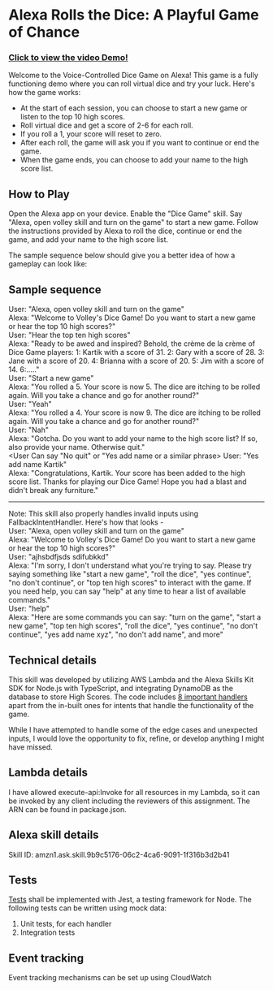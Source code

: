# Alexa Rolls the Dice: A Playful Game of Chance

### [Click to view the video Demo!](https://youtu.be/Dvtr54TPEJ8)

Welcome to the Voice-Controlled Dice Game on Alexa! This game is a fully functioning demo where you can roll virtual dice and try your luck. Here's how the game works:

- At the start of each session, you can choose to start a new game or listen to the top 10 high scores.
- Roll virtual dice and get a score of 2-6 for each roll.
- If you roll a 1, your score will reset to zero.
- After each roll, the game will ask you if you want to continue or end the game.
- When the game ends, you can choose to add your name to the high score list.

## How to Play

Open the Alexa app on your device.
Enable the "Dice Game" skill.
Say "Alexa, open volley skill and turn on the game" to start a new game.
Follow the instructions provided by Alexa to roll the dice, continue or end the game, and add your name to the high score list.

The sample sequence below should give you a better idea of how a gameplay can look like:

## Sample sequence

User: "Alexa, open volley skill and turn on the game"
<br/>
Alexa: "Welcome to Volley's Dice Game! Do you want to start a new game or hear the top 10 high scores?"
<br/>
User: "Hear the top ten high scores"
<br/>
Alexa: "Ready to be awed and inspired? Behold, the crème de la crème of Dice Game players: 1: Kartik with a score of 31. 2: Gary with a score of 28. 3: Jane with a score of 20. 4: Brianna with a score of 20. 5: Jim with a score of 14. 6:....."
<br/>
User: "Start a new game"
<br/>
Alexa: "You rolled a 5. Your score is now 5. The dice are itching to be rolled again. Will you take a chance and go for another round?"
<br/>
User: "Yeah"
<br/>
Alexa: "You rolled a 4. Your score is now 9. The dice are itching to be rolled again. Will you take a chance and go for another round?"
<br/>
User: "Nah"
<br/>
Alexa: "Gotcha. Do you want to add your name to the high score list? If so, also provide your name. Otherwise quit."
<br/>
<User Can say "No quit" or "Yes add name <name> or a similar phrase>
User: "Yes add name Kartik"
<br/>
Alexa: "Congratulations, Kartik. Your score has been added to the high score list. Thanks for playing our Dice Game! Hope you had a blast and didn't break any furniture."

<hr>

Note: This skill also properly handles invalid inputs using FallbackIntentHandler. Here's how that looks -
<br />
User: "Alexa, open volley skill and turn on the game"
<br/>
Alexa: "Welcome to Volley's Dice Game! Do you want to start a new game or hear the top 10 high scores?"
<br/>
User: "ajhsbdfjsds sdifubkkd"
<br />
Alexa: "I'm sorry, I don't understand what you're trying to say. Please try saying something like "start a new game", "roll the dice", "yes continue", "no don't continue", or "top ten high scores" to interact with the game. If you need help, you can say "help" at any time to hear a list of available commands."
<br />
User: "help"
<br />
Alexa: "Here are some commands you can say: "turn on the game", "start a new game", "top ten high scores", "roll the dice", "yes continue", "no don't continue", "yes add name xyz", "no don't add name", and more"

## Technical details

This skill was developed by utilizing AWS Lambda and the Alexa Skills Kit SDK for Node.js with TypeScript, and integrating DynamoDB as the database to store High Scores. The code includes [8 important handlers](https://github.com/kartikson1/alexa-dice-roll-game/tree/main/src/handlers) apart from the in-built ones for intents that handle the functionality of the game.

While I have attempted to handle some of the edge cases and unexpected inputs, I would love the opportunity to fix, refine, or develop anything I might have missed.

## Lambda details

I have allowed execute-api:Invoke for all resources in my Lambda, so it can be invoked by any client including the reviewers of this assignment. The ARN can be found in package.json.

## Alexa skill details

Skill ID: amzn1.ask.skill.9b9c5176-06c2-4ca6-9091-1f316b3d2b41

## Tests

[Tests](https://github.com/kartikson1/alexa-dice-roll-game/tree/main/src/tests) shall be implemented with Jest, a testing framework for Node. The following tests can be written using mock data:

1. Unit tests, for each handler
2. Integration tests

## Event tracking

Event tracking mechanisms can be set up using CloudWatch

